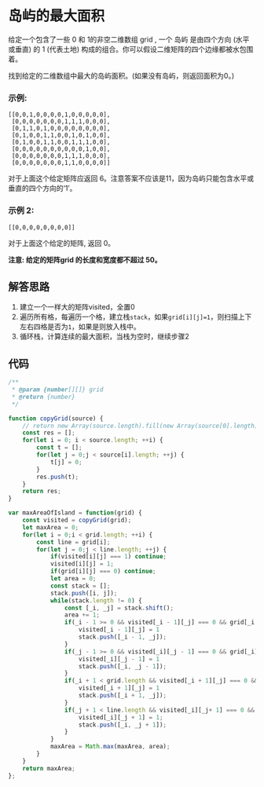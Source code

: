 # 岛屿的最大面积
给定一个包含了一些 0 和 1的非空二维数组 grid , 一个 岛屿 是由四个方向 (水平或垂直) 的 1 (代表土地) 构成的组合。你可以假设二维矩阵的四个边缘都被水包围着。

找到给定的二维数组中最大的岛屿面积。(如果没有岛屿，则返回面积为0。)

### 示例:
```
[[0,0,1,0,0,0,0,1,0,0,0,0,0],
 [0,0,0,0,0,0,0,1,1,1,0,0,0],
 [0,1,1,0,1,0,0,0,0,0,0,0,0],
 [0,1,0,0,1,1,0,0,1,0,1,0,0],
 [0,1,0,0,1,1,0,0,1,1,1,0,0],
 [0,0,0,0,0,0,0,0,0,0,1,0,0],
 [0,0,0,0,0,0,0,1,1,1,0,0,0],
 [0,0,0,0,0,0,0,1,1,0,0,0,0]]
```
对于上面这个给定矩阵应返回 6。注意答案不应该是11，因为岛屿只能包含水平或垂直的四个方向的‘1’。

### 示例 2:
```
[[0,0,0,0,0,0,0,0]]
```
对于上面这个给定的矩阵, 返回 0。

**注意: 给定的矩阵grid 的长度和宽度都不超过 50。**

## 解答思路
1. 建立一个一样大的矩阵visited，全置0
2. 遍历所有格，每遍历一个格，建立栈`stack`，如果`grid[i][j]=1`，则扫描上下左右四格是否为`1`，如果是则放入栈中。
3. 循环栈，计算连续的最大面积，当栈为空时，继续步骤2

## 代码
```js
/**
 * @param {number[][]} grid
 * @return {number}
 */

function copyGrid(source) {
    // return new Array(source.length).fill(new Array(source[0].length).fill(0));
    const res = [];
    for(let i = 0; i < source.length; ++i) {
        const t = [];
        for(let j = 0;j < source[i].length; ++j) {
            t[j] = 0;
        }
        res.push(t);
    }
    return res;
}

var maxAreaOfIsland = function(grid) {
    const visited = copyGrid(grid);
    let maxArea = 0;
    for(let i = 0;i < grid.length; ++i) {
        const line = grid[i];
        for(let j = 0;j < line.length; ++j) {
            if(visited[i][j] === 1) continue;
			visited[i][j] = 1;
            if(grid[i][j] === 0) continue;
            let area = 0;
            const stack = [];
            stack.push([i, j]);
            while(stack.length != 0) {
                const [_i, _j] = stack.shift();
                area += 1;
                if(_i - 1 >= 0 && visited[_i - 1][_j] === 0 && grid[_i - 1][_j] === 1) {
					visited[_i - 1][_j] = 1
					stack.push([_i - 1, _j]);
				}
                if(_j - 1 >= 0 && visited[_i][_j - 1] === 0 && grid[_i][_j - 1] === 1) {
					visited[_i][_j - 1] = 1
					stack.push([_i, _j - 1]);
				}
                if(_i + 1 < grid.length && visited[_i + 1][_j] === 0 && grid[_i + 1][_j] === 1) {
					visited[_i + 1][_j] = 1
					stack.push([_i + 1, _j]);
				}
                if(_j + 1 < line.length && visited[_i][_j+ 1] === 0 && grid[_i][_j + 1] === 1) {
					visited[_i][_j + 1] = 1;
					stack.push([_i, _j + 1]);
				}
            }
            maxArea = Math.max(maxArea, area);
        }
    }
    return maxArea;
};
```